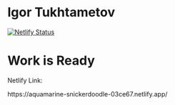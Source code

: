 # Igor Tukhtametov
[![Netlify Status](https://api.netlify.com/api/v1/badges/4b71b9af-f972-427c-8f76-f17002cae654/deploy-status)](https://app.netlify.com/sites/aquamarine-snickerdoodle-03ce67/deploys)

<h1>Work is Ready</h1>
<p>Netlify Link:</p>
<span>https://aquamarine-snickerdoodle-03ce67.netlify.app/</span>
